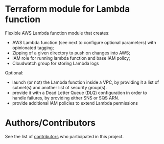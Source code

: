 Terraform module for Lambda function
====================================

Flexible AWS Lambda function module that creates:
- AWS Lambda function (see next to configure optional parameters) with opinionated tagging;
- Zipping of a given directory to push on changes into AWS;
- IAM role for running lambda function and base IAM policy;
- Cloudwatch group for storing Lambda logs

Optional:

- launch (or not) the Lambda function inside a VPC, by providing it a list of subnet(s) and another list of security group(s). 
- provide it with a Dead Letter Queue (DLQ) configuration in order to handle failures, by providing either SNS or SQS ARN.
- provide additional IAM policies to extend Lambda permissions


# Authors/Contributors

See the list of [contributors](https://github.com/diogoaurelio//graphs/contributors) who participated in this project.
